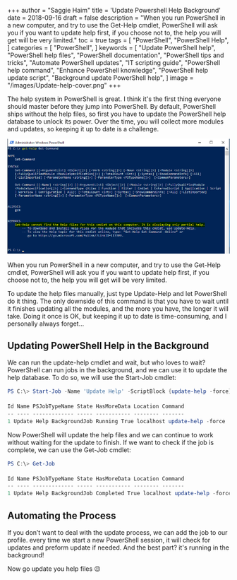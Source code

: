 +++
author = "Saggie Haim"
title = 'Update Powershell Help Background'
date = 2018-09-16
draft = false
description = "When you run PowerShell in a new computer, and try to use the Get-Help cmdlet, PowerShell will ask you if you want to update help first, if you choose not to, the help you will get will be very limited."
toc = true
tags = [
    "PowerShell",
    "PowerShell Help",
]
categories = [
    "PowerShell",
]
keywords = [
    "Update PowerShell help",
    "PowerShell help files",
    "PowerShell documentation",
    "PowerShell tips and tricks",
    "Automate PowerShell updates",
    "IT scripting guide",
    "PowerShell help command",
    "Enhance PowerShell knowledge",
    "PowerShell help update script",
    "Background update PowerShell help",
]
image = "/images/Update-help-cover.png"
+++

The help system in PowerShell is great.
I think it's the first thing everyone should master before they jump into PowerShell.
By default, PowerShell ships without the help files, so first you have to update the PowerShell help database to unlock its power.
Over the time, you will collect more modules and updates, so keeping it up to date is a challenge.

![Running Get-Help without help files](./images/get-help.png  "Image PowerShell terminal running Get-Help")

When you run PowerShell in a new computer, and try to use the Get-Help cmdlet, PowerShell will ask you if you want to update help first, if you choose not to, the help you will get will be very limited.

To update the help files manually, just type Update-Help and let PowerShell do it thing.
The only downside of this command is that you have to wait until it finishes updating all the modules, and the more you have, the longer it will take.
Doing it once is OK, but keeping it up to date is time-consuming, and I personally always forget…

## Updating PowerShell Help in the Background

We can run the update-help cmdlet and wait, but who loves to wait? PowerShell can run jobs in the background, and we can use it to update the help database.
To do so, we will use the Start-Job cmdlet:

```PowerShell
PS C:\> Start-Job -Name 'Update Help' -ScriptBlock {update-help -force}
 
Id Name PSJobTypeName State HasMoreData Location Command
-- ---- ------------- ----- ----------- -------- -------
1 Update Help BackgroundJob Running True localhost update-help -force
```

Now PowerShell will update the help files and we can continue to work without waiting for the update to finish.
If we want to check if the job is complete, we can use the Get-Job cmdlet:

```PowerShell
PS C:\> Get-Job
 
Id Name PSJobTypeName State HasMoreData Location Command
-- ---- ------------- ----- ----------- -------- -------
1 Update Help BackgroundJob Completed True localhost update-help -force
```

## Automating the Process

If you don’t want to deal with the update process, we can add the job to our profile.
every time we start a new PowerShell session, it will check for updates and preform update if needed.
And the best part? it's running in the background!

Now go update you help files 😉
